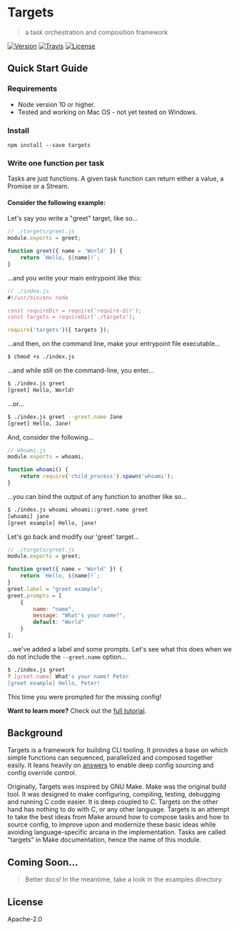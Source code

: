 # Targets

> a task orchestration and composition framework

[![Version](https://img.shields.io/npm/v/targets.svg)]() [![Travis](https://img.shields.io/travis/machellerogden/targets.svg)]() [![License](https://img.shields.io/npm/l/targets.svg)]()

## Quick Start Guide

### Requirements

   *  Node version 10 or higher.
   *  Tested and working on Mac OS - not yet tested on Windows.

### Install

```text
npm install --save targets
```

### Write one function per task

Tasks are just functions. A given task function can return either a value, a Promise or a Stream.

#### Consider the following example:

Let's say you write a "greet" target, like so...

```js
// ./targets/greet.js
module.exports = greet;

function greet({ name = 'World' }) {
    return `Hello, ${name}!`;
}
```

...and you write your main entrypoint like this:

```js
// ./index.js
#!/usr/bin/env node

const requireDir = require('require-dir');
const targets = requireDir('./targets');

require('targets')({ targets });
```

...and then, on the command line, make your entrypoint file executable...

```sh
$ chmod +x ./index.js
```

...and while still on the command-line, you enter...

```sh
$ ./index.js greet
[greet] Hello, World!
```

...or...

```sh
$ ./index.js greet --greet.name Jane
[greet] Hello, Jane!
```

And, consider the following...

```js
// whoami.js
module.exports = whoami;

function whoami() {
    return require('child_process').spawn('whoami');
}
```

...you can bind the output of any function to another like so...

```sh
$ ./index.js whoami whoami::greet.name greet
[whoami] jane
[greet example] Hello, jane!
```

Let's go back and modify our 'greet' target...

```js
// ./targets/greet.js
module.exports = greet;

function greet({ name = 'World' }) {
    return `Hello, ${name}!`;
}
greet.label = "greet example";
greet.prompts = [
    {
        name: "name",
        message: "What's your name?",
        default: "World"
    }
];
```

...we've added a label and some prompts. Let's see what this does when we do not include the `--greet.name` option...

```sh
$ ./index.js greet
? [greet.name] What's your name? Peter
[greet example] Hello, Peter!
```

This time you were prompted for the missing config!

**Want to learn more?** Check out the [full tutorial](https://github.com/machellerogden/targets/blob/master/TUTORIAL.md).

## Background

Targets is a framework for building CLI tooling. It provides a base on which simple functions can sequenced, parallelized and composed together easily. It leans heavily on [answers](https://www.npmjs.com/package/answers) to enable deep config sourcing and config override control.

Originally, Targets was inspired by GNU Make. Make was the original build tool. It was designed to make configuring, compiling, testing, debugging and running C code easier. It is deep coupled to C. Targets on the other hand has nothing to do with C, or any other language. Targets is an attempt to take the best ideas from Make around how to compose tasks and how to source config, to improve upon and modernize these basic ideas while avoiding language-specific arcana in the implementation. Tasks are called "targets" in Make documentation, hence the name of this module.

## Coming Soon...

> Better docs! In the meantime, take a look in the examples directory.

## License

Apache-2.0

